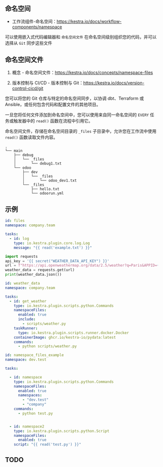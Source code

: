 ## 命名空间

- 工作流组件-命名空间：https://kestra.io/docs/workflow-components/namespace

可以使用嵌入式代码编辑器和 `命名空间文件` 在命名空间级别组织您的代码，并可以选择从 `Git` 同步这些文件


## 命名空间文件

1. 概念 - 命名空间文件：https://kestra.io/docs/concepts/namespace-files

2. 版本控制与 CI/CD - 版本控制与 Git：https://kestra.io/docs/version-control-cicd/git

您可以将您的 Git 仓库与特定的命名空间同步，以协调 dbt、Terraform 或 Ansible，或任何包含代码和配置文件的其他项目。

一旦您将任何文件添加到命名空间中，您可以使用来自同一命名空间的 `EVERY` 任务或触发器中的 `read()` 函数在流程中引用它。


命名空间文件，存储在命名空间目录的 `_files` 子目录中，允许您在工作流中使用 `read()` 函数读取文件内容。

```
.
└── main
    ├── debug
    │   └── _files
    │       └── debug1.txt
    └── odoo
        ├── dev
        │   └── _files
        │       └── odoo_dev1.txt
        └── _files
            ├── hello.txt
            └── odoorun.yml
```

## 示例


```yaml
id: files
namespace: company.team

tasks:
  - id: log
    type: io.kestra.plugin.core.log.Log
    message: "{{ read('example.txt') }}"
```

```python
import requests
api_key = '{{ secret("WEATHER_DATA_API_KEY") }}'
url = f"https://api.openweathermap.org/data/2.5/weather?q=Paris&APPID={api_key}"
weather_data = requests.get(url)
print(weather_data.json())
```

```yaml
id: weather_data
namespace: company.team

tasks:
  - id: get_weather
    type: io.kestra.plugin.scripts.python.Commands
    namespaceFiles:
      enabled: true
      include:
        - scripts/weather.py
    taskRunner:
      type: io.kestra.plugin.scripts.runner.docker.Docker
    containerImage: ghcr.io/kestra-io/pydata:latest
    commands:
      - python scripts/weather.py
```

```yaml
id: namespace_files_example
namespace: dev.test

tasks:

  - id: namespace
    type: io.kestra.plugin.scripts.python.Commands
    namespaceFiles:
      enabled: true
      namespaces:
        - "dev.test"
        - "company"
    commands:
      - python test.py


  - id: namespace2
    type: io.kestra.plugin.scripts.python.Script
    namespaceFiles:
      enabled: true
    script: "{{ read('test.py') }}"
```

## TODO